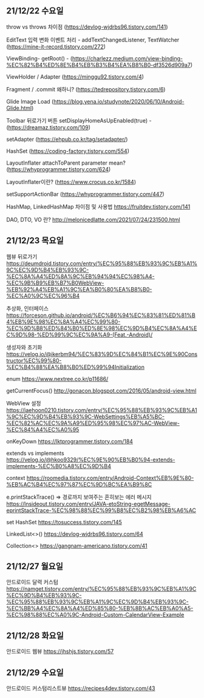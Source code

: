

## 21/12/22 수요일

throw vs throws 차이점 (https://devlog-wjdrbs96.tistory.com/141)

EditText 입력 변화 이벤트 처리 - addTextChangedListener, TextWatcher (https://mine-it-record.tistory.com/272)

ViewBinding- getRoot() - (https://charlezz.medium.com/view-binding-%EC%82%B4%ED%8E%B4%EB%B3%B4%EA%B8%B0-df3526d909a7)

ViewHolder / Adapter (https://minggu92.tistory.com/4)

Fragment / .commit 왜하니? (https://tedrepository.tistory.com/6)

Glide Image Load (https://blog.yena.io/studynote/2020/06/10/Android-Glide.html)

Toolbar 뒤로가기 버튼 setDisplayHomeAsUpEnabled(true) - (https://dreamaz.tistory.com/109)

setAdapter (https://ehpub.co.kr/tag/setadapter/)

HashSet (https://coding-factory.tistory.com/554)

LayoutInflater attachToParent parameter mean? (https://whyprogrammer.tistory.com/624)

LayoutInflater이란? (https://www.crocus.co.kr/1584)

setSupportActionBar (https://whyprogrammer.tistory.com/447)

HashMap, LinkedHashMap 차이점 및 사용법 https://fruitdev.tistory.com/141 

DAO, DTO, VO 란? http://melonicedlatte.com/2021/07/24/231500.html


## 21/12/23 목요일

웹뷰 뒤로가기 https://deumdroid.tistory.com/entry/%EC%95%88%EB%93%9C%EB%A1%9C%EC%9D%B4%EB%93%9C-%EC%8A%A4%ED%8A%9C%EB%94%94%EC%98%A4-%EC%9B%B9%EB%B7%B0WebView-%EB%92%A4%EB%A1%9C%EA%B0%80%EA%B8%B0-%EC%A0%9C%EC%96%B4

추상화, 인터페이스 https://forceson.github.io/android/%EC%B6%94%EC%83%81%ED%81%B4%EB%9E%98%EC%8A%A4%EC%99%80-%EC%9D%B8%ED%84%B0%ED%8E%98%EC%9D%B4%EC%8A%A4%EC%9D%98-%ED%99%9C%EC%9A%A9-(Feat.-Android)/

생성자와 초기화 https://velog.io/@ikerbm94/%EC%83%9D%EC%84%B1%EC%9E%90Constructor%EC%99%80-%EC%B4%88%EA%B8%B0%ED%99%94Initialization

enum https://www.nextree.co.kr/p11686/

getCurrentFocus()  http://gonacon.blogspot.com/2016/05/android-view.html

WebView 설정 https://jaehoon0210.tistory.com/entry/%EC%95%88%EB%93%9C%EB%A1%9C%EC%9D%B4%EB%93%9C-WebSettings%EB%A5%BC-%EC%82%AC%EC%9A%A9%ED%95%98%EC%97%AC-WebView-%EC%84%A4%EC%A0%95

onKeyDown https://lktprogrammer.tistory.com/184

extends vs implements https://velog.io/@hkoo9329/%EC%9E%90%EB%B0%94-extends-implements-%EC%B0%A8%EC%9D%B4

context https://roomedia.tistory.com/entry/Android-Context%EB%9E%80-%EB%AC%B4%EC%97%87%EC%9D%BC%EA%B9%8C

e.printStackTrace() => 경로까지 보여주는 흔히보는 에러 메시지 https://lnsideout.tistory.com/entry/JAVA-etoString-egetMessage-eprintStackTrace-%EC%98%88%EC%99%B8%EC%B2%98%EB%A6%AC

set HashSet https://tosuccess.tistory.com/145

LinkedList<>() https://devlog-wjdrbs96.tistory.com/64

Collection<> https://gangnam-americano.tistory.com/41


## 21/12/27 월요일
안드로이드 달력 커스텀 https://namget.tistory.com/entry/%EC%95%88%EB%93%9C%EB%A1%9C%EC%9D%B4%EB%93%9C-%EC%95%88%EB%93%9C%EB%A1%9C%EC%9D%B4%EB%93%9C-%EC%BB%A4%EC%8A%A4%ED%85%80-%EB%8B%AC%EB%A0%A5-%EC%98%88%EC%A0%9C-Android-Custom-CalendarView-Example


## 21/12/28 화요일
안드로이드 웹뷰 https://jhshjs.tistory.com/57

## 21/12/29 수요일
안드로이드 커스텀리스트뷰 https://recipes4dev.tistory.com/43
 
